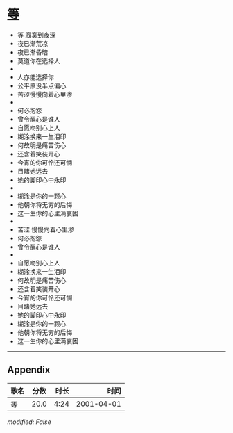 # [等](https://music.163.com/song?id=26075105)

* 等 寂寞到夜深
* 夜已渐荒凉
* 夜已渐昏暗
* 莫道你在选择人
* 
* 人亦能选择你
* 公平原没半点偏心
* 苦涩慢慢向着心里渗
* 
* 何必抱怨
* 曾令醉心是谁人
* 自愿吻别心上人
* 糊涂换来一生泪印
* 何故明是痛苦伤心
* 还含着笑装开心
* 今宵的你可怜还可悯
* 目睹她远去
* 她的脚印心中永印
* 
* 糊涂是你的一颗心
* 他朝你将无穷的后悔
* 这一生你的心里满哀困
* 
* 苦涩 慢慢向着心里渗
* 何必抱怨
* 曾令醉心是谁人
* 
* 自愿吻别心上人
* 糊涂换来一生泪印
* 何故明是痛苦伤心
* 还含着笑装开心
* 今宵的你可怜还可悯
* 目睹她远去
* 她的脚印心中永印
* 糊涂是你的一颗心
* 他朝你将无穷的后悔
* 这一生你的心里满哀困


---

## Appendix

|歌名|分数|时长|时间|
|:---|:---:|---:|---:|
|等|20.0|4:24|2001-04-01

*modified: False*
